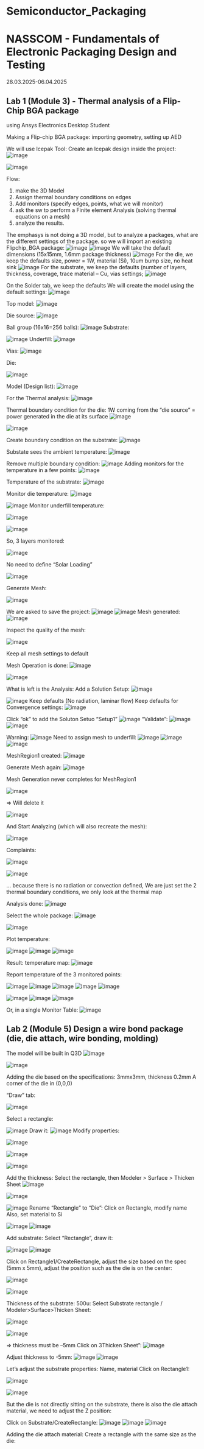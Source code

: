 # Semiconductor_Packaging

# NASSCOM - Fundamentals of Electronic Packaging Design and Testing 
28.03.2025-06.04.2025

## Lab 1 (Module 3) - Thermal analysis of a Flip-Chip BGA package 
using Ansys Electronics Desktop Student


Making a Flip-chip BGA package: importing geometry, setting up AED

We will use Icepak Tool:
Create an Icepak design inside the project:
![image](https://github.com/user-attachments/assets/d9e6534d-123c-4d4a-85b6-bf95c9679c1c)

![image](https://github.com/user-attachments/assets/926c309d-4728-4968-a0ae-53265ee9d16d)


Flow:
1. make the 3D Model
2. Assign thermal boundary conditions on edges
3. Add monitors (specify edges, points, what we will monitor)
4. ask the sw to perform a Finite element Analysis (solving thermal equations on a mesh)
5. analyze the results.

The emphasys is not doing a 3D model, but to analyze a packages, what are the different settings of the package.
so we will import an existing Flipchip_BGA package:
![image](https://github.com/user-attachments/assets/cb88d7e2-89e4-4297-af23-154f7d8f6cc4)
![image](https://github.com/user-attachments/assets/ca7b5313-ae19-45b4-affa-a02b77c3724c)
We will take the default dimensions (15x15mm, 1.6mm package thickness)
![image](https://github.com/user-attachments/assets/cbfaab41-6f50-4ca3-8ee4-827c7748ed58)
For the die, we keep the defaults size, power = 1W, material (Si), 10um bump size, no heat sink
![image](https://github.com/user-attachments/assets/5692acf6-1097-4f4e-8621-be68175cc64d)
For the substrate, we keep the defaults (number of layers, thickness, coverage, trace material – Cu, vias settings; 
![image](https://github.com/user-attachments/assets/e32bb51c-08cf-430f-952c-4b0025d588bb)

On the Solder tab, we keep the defaults
We will create the model using the default settings:
![image](https://github.com/user-attachments/assets/afe547d8-72ec-4012-a0aa-fd162187cd9f)

Top model:
![image](https://github.com/user-attachments/assets/21e5df50-c437-450b-b1bf-6b64b12b3cc7)

Die source:
![image](https://github.com/user-attachments/assets/e0eb1499-edbf-416d-b8c7-23cd78f7c5b5)

Ball group (16x16=256 balls):
![image](https://github.com/user-attachments/assets/a7d59489-4a97-4b99-93e1-a3cbcfdcc46d)
Substrate:

![image](https://github.com/user-attachments/assets/7078be93-4f28-45ad-830d-854dd984343e)
Underfill:
![image](https://github.com/user-attachments/assets/e0d1553a-3f6d-4c1c-9d7b-2778674c71e0)

Vias:
![image](https://github.com/user-attachments/assets/6722f264-ecb0-47a9-9436-2f0642a995e1)



Die:

![image](https://github.com/user-attachments/assets/8aef8038-c382-4754-a15d-dc660db1badb)

Model (Design list):
![image](https://github.com/user-attachments/assets/3f33530c-fc4d-42ef-bb65-d06b79a0a11e)


For the Thermal analysis:
![image](https://github.com/user-attachments/assets/66691135-579f-41bc-b022-9831cb45be91)

Thermal boundary condition for the die: 1W coming from the “die source” = power generated in the die at its surface
![image](https://github.com/user-attachments/assets/4bf2fd88-416f-4e28-b4d6-6ad49cd63875)

![image](https://github.com/user-attachments/assets/b847b89f-7a03-415d-8284-2d3e83590639)

Create boundary condition on the substrate: 
![image](https://github.com/user-attachments/assets/2b10bd21-3af8-4bcc-a94e-20b7e865e5c1)

Substate sees the ambient temperature:
![image](https://github.com/user-attachments/assets/93e2d736-8ce6-4d47-a573-5755e5a50d0f)

Remove multiple boundary condition:
![image](https://github.com/user-attachments/assets/0035a478-703b-481d-899a-1fc1427fd5b4)
Adding monitors for the temperature in a few points:
![image](https://github.com/user-attachments/assets/562565df-f757-444b-8991-a7145f22d626)

Temperature of the substrate:
![image](https://github.com/user-attachments/assets/320da675-6d90-429a-842c-3c7cdc6939c7)

Monitor die temperature:
![image](https://github.com/user-attachments/assets/3bd3ab2d-990a-4139-bc80-8e41c7dd70dc)

![image](https://github.com/user-attachments/assets/0607bf43-60a7-4ce5-bd0c-ccdf994a6273)
Monitor underfill temperature:

![image](https://github.com/user-attachments/assets/13621c0b-887d-4c18-84a2-ddddb0dd3b95)

![image](https://github.com/user-attachments/assets/6b0a2d9c-4204-4640-bd08-dae91405b0ae)

So, 3 layers monitored:

![image](https://github.com/user-attachments/assets/583a03df-6b62-4bdf-a90d-6bfdfd1ec70e)

No need to define “Solar Loading”
 
![image](https://github.com/user-attachments/assets/4300074c-7f8d-4ce5-8842-b1e109052648)

Generate Mesh:

![image](https://github.com/user-attachments/assets/06f8fd08-1288-467b-845f-b0d3fe421668)

We are asked to save the project:
![image](https://github.com/user-attachments/assets/f97efb65-1230-407f-bc1f-6c32b4078e67)
![image](https://github.com/user-attachments/assets/de6773f5-27e0-47e3-a5bc-9db26b253498)
Mesh generated:
![image](https://github.com/user-attachments/assets/f662ec2e-fa1f-468a-a607-eb5e3429ba73)



Inspect the quality of the mesh:

![image](https://github.com/user-attachments/assets/9d49e8b9-c561-48d1-b72b-58ad6633afb4)



Keep all mesh settings to default

Mesh Operation is done:
![image](https://github.com/user-attachments/assets/9bda404f-3d77-4f45-b276-8dab27281185)

![image](https://github.com/user-attachments/assets/3f371c2d-ec03-4725-84d9-bc8a96a17ca6)

What is left is the Analysis:
Add a Solution Setup:
![image](https://github.com/user-attachments/assets/b612315e-972e-410d-9096-f6109fd63d47)

![image](https://github.com/user-attachments/assets/984fcd06-3aa7-46a8-affb-b65871751b1a)
Keep defaults (No radiation, laminar flow)
Keep defaults for Convergence settings:
![image](https://github.com/user-attachments/assets/6877a59f-156a-4ee0-b9b6-1ba995d1a2bc)

Click “ok” to add the Soluton Setuo “Setup1”
![image](https://github.com/user-attachments/assets/67a82ae5-abd5-485a-95f5-0bd4210d1345)
“Validate”:
![image](https://github.com/user-attachments/assets/20afdb91-a157-4258-acb7-f81815f17315)
![image](https://github.com/user-attachments/assets/b7638bbd-2d03-4746-b990-075d83827b06)

Warning:
![image](https://github.com/user-attachments/assets/5e5b5713-cc45-4d0e-a141-847efa3665c4)
Need to assign mesh to underfill:
![image](https://github.com/user-attachments/assets/924c101b-a58c-4314-9f82-ad9384ae0450)
![image](https://github.com/user-attachments/assets/38b1b88c-33b4-4b0d-be70-a6bc8ab67af4)
![image](https://github.com/user-attachments/assets/c6b42e7f-f8c8-44c9-9929-843fa9edcce2)

MeshRegion1 created:
![image](https://github.com/user-attachments/assets/1b12f08d-6906-4a15-a0fc-4794f5c4252f)

Generate Mesh again:
![image](https://github.com/user-attachments/assets/f0a86680-95f9-424b-a459-2adde5bf9355)

Mesh Generation never completes for MeshRegion1

![image](https://github.com/user-attachments/assets/ba590986-5c9e-4536-ad62-3ba61d3c387f)

=> Will delete it

![image](https://github.com/user-attachments/assets/099a1b99-b22b-4b0a-a1fe-a67d4cb2ae87)

And Start Analyzing (which will also recreate the mesh):

![image](https://github.com/user-attachments/assets/3c221e85-31b9-45a6-bf07-05a7e2f8e04d)

Complaints:

![image](https://github.com/user-attachments/assets/09503d6d-864c-4b96-98d6-82d6acc35476)

![image](https://github.com/user-attachments/assets/9998757a-d83f-4147-9592-18423b8059d2)

… because there is no radiation or convection defined, 
We are just set the 2 thermal boundary conditions, we only look at the thermal map

Analysis done:
![image](https://github.com/user-attachments/assets/29d81c0d-570d-4251-b31c-5cab3a88c3fd)

Select the whole package:
![image](https://github.com/user-attachments/assets/ee6e2645-82cc-4ca7-a7e0-bea2b7e86b21)

![image](https://github.com/user-attachments/assets/01a4dd76-3ee0-4b05-b8be-a135436c4c98)

Plot temperature:

![image](https://github.com/user-attachments/assets/448b819c-47fc-4139-84cb-05ce0f1ef057)
![image](https://github.com/user-attachments/assets/1e3e8d32-b5f8-459e-b034-b462901caa73)
![image](https://github.com/user-attachments/assets/0ba36620-5a26-496d-adc3-a8718e6b1ed9)

Result: temperature map:
![image](https://github.com/user-attachments/assets/bfa46f3e-f843-412c-b7d9-4c6a7205fb98)

Report temperature of the 3 monitored points:

![image](https://github.com/user-attachments/assets/a3785623-d10a-4b34-a0f1-079fe8cffb9f)
![image](https://github.com/user-attachments/assets/86d75d02-3cc7-47fa-bc4c-1bebe9035ea1)
![image](https://github.com/user-attachments/assets/855a461c-fa3c-43bc-bddb-99554f78d799)
![image](https://github.com/user-attachments/assets/b7ddca4f-b49c-4225-aa6c-9eb73cb8e84b)
![image](https://github.com/user-attachments/assets/60f6a82e-cb1c-412c-8202-a8a6f6e8452d)

![image](https://github.com/user-attachments/assets/b731cf47-f1d2-4c54-a78e-e774b0c349c9)
![image](https://github.com/user-attachments/assets/83de1653-c5a6-4517-bd05-d7896a588f67)
![image](https://github.com/user-attachments/assets/8c8a39d8-26a3-41a4-b546-28050d1ebff1)


Or, in a single Monitor Table:
![image](https://github.com/user-attachments/assets/2303085a-545c-485f-80ef-6ba6980f7269)





## Lab 2 (Module 5) Design a wire bond package (die, die attach, wire bonding, molding)

The model will be built in Q3D 
![image](https://github.com/user-attachments/assets/a410152a-0c3c-43d5-a6bf-f40e39225094)


![image](https://github.com/user-attachments/assets/c43094d7-31e0-4d86-8053-33402b8190f8)

Adding the die based on the specifications:
3mmx3mm, thickness 0.2mm
A corner of the die in (0,0,0)

“Draw” tab:

![image](https://github.com/user-attachments/assets/7fc1b8ba-d2bc-4a36-99da-4e5f84476642)

Select a rectangle:

![image](https://github.com/user-attachments/assets/8e070e95-49a7-47d8-9581-da8126605655)
Draw it:
![image](https://github.com/user-attachments/assets/119d79d9-7e84-4158-94b5-ba64b0ab97ff)
Modify properties:

![image](https://github.com/user-attachments/assets/49623f1a-f4b3-471f-828a-043aa4dd9e0f)

![image](https://github.com/user-attachments/assets/5d02aae4-d6cc-4c4d-9b0a-c88091939e46)

![image](https://github.com/user-attachments/assets/fd9e30d7-2f2a-4a5f-9d05-1d72fe5f0289)

Add the thickness:
Select the rectangle, then
Modeler > Surface > Thicken Sheet
![image](https://github.com/user-attachments/assets/69404a9a-6cd4-4a3c-901c-53c931f3f192)

![image](https://github.com/user-attachments/assets/542cfa55-ba50-4111-95e1-7b84345fa860)

![image](https://github.com/user-attachments/assets/ba21b5a0-bb11-4849-92f7-b81875cfe10c)
Rename “Rectangle” to “Die”:
Click on Rectangle, modify name
Also, set material to Si

![image](https://github.com/user-attachments/assets/97a6a2ba-3fa3-4457-84c1-5e3d71efddc6)
![image](https://github.com/user-attachments/assets/c23f5ce9-b933-4ff1-ac39-5232b3d8573c)


Add substrate:
Select “Rectangle”, draw it:


![image](https://github.com/user-attachments/assets/983e1f87-0b75-4e67-a099-05326a09faad)
![image](https://github.com/user-attachments/assets/f3518ae2-3583-4595-9814-9f25fe04552d)

Click on Rectangle1/CreateRectangle, adjust the size based on the spec (5mm x 5mm), adjust the position such as the die is on the center:

![image](https://github.com/user-attachments/assets/f5686aec-69af-4943-a675-70a659c9defb)

![image](https://github.com/user-attachments/assets/cdf34ad5-67b1-4d9a-ad20-3884e8a6ba8d)


Thickness of the substrate: 500u:
Select Substrate rectangle / Modeler>Surface>Thicken Sheet:

![image](https://github.com/user-attachments/assets/aceea74e-24c2-4c9e-ad5b-60e4cc140a34)

![image](https://github.com/user-attachments/assets/97cceb4a-5467-4304-8490-93878c783224)

=> thickness must be –5mm
Click on 3Thicken Sheet”:
![image](https://github.com/user-attachments/assets/24f8abb9-47a9-4577-923d-b155dd3f67da)

Adjust thickness to -5mm:
![image](https://github.com/user-attachments/assets/b702fe8e-2202-4c07-b304-574c5892f8a2)
![image](https://github.com/user-attachments/assets/2c75dfbb-3173-4f7a-a2e7-aa64997b1500)

Let’s adjust the substrate properties: Name, material
Click on Rectangle1:

![image](https://github.com/user-attachments/assets/95d010a4-4474-4cef-b335-6b3747fdfcd0)

![image](https://github.com/user-attachments/assets/fa62aec0-5313-4b44-b7b2-79d5d445f943)


But the die is not directly sitting on the substrate, there is also the die attach material, we need to adjust the Z position:

Click on Substrate/CreateRectangle:
![image](https://github.com/user-attachments/assets/194cc3b0-12e1-4354-8bdb-27692731e4d2)
![image](https://github.com/user-attachments/assets/dc7da8f5-5514-40d4-a014-fcf40f749bc1)
![image](https://github.com/user-attachments/assets/68af986c-3cc7-4889-9e29-e11cb7ca469e)

Adding the die attach material:
Create a rectangle with the same size as the die:






